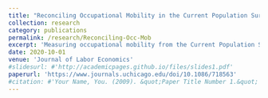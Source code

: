 ```yaml
---
title: "Reconciling Occupational Mobility in the Current Population Survey"
collection: research
category: publications
permalink: /research/Reconciling-Occ-Mob
excerpt: 'Measuring occupational mobility from the Current Population Survey using retrospective or longitudinal methods generates substantially different outcomes, in both levels and trends. Using a generalized method of moments technique, we estimate the level of occupational mobility and the measurement error in both of these measures for 1981–2018. We estimate that occupational mobility has been trending down, particularly since 2000, consistent with retrospective measures of occupational mobility. However, estimated mobility is 2–3 percentage points or 60%–70% higher than retrospective measures. Measurement error in longitudinal measures is large and has been worsening over time.'
date: 2020-10-01
venue: 'Journal of Labor Economics'
#slidesurl: #'http://academicpages.github.io/files/slides1.pdf'
paperurl: 'https://www.journals.uchicago.edu/doi/10.1086/718563'
#citation: #'Your Name, You. (2009). &quot;Paper Title Number 1.&quot; <i>Journal 1</i>. 1(1).'
---
```

